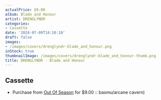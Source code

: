 ```yaml
---
actualPrice: $9.00
album: Blade and Honour
artist: DRENGLYNDR
categories:
- Cassette
date: '2024-07-09T14:10:10'
draft: false
images:
- /images/covers/drenglyndr-blade_and_honour.png
inStock: true
thumbnailImage: /images/covers/drenglyndr-blade_and_honour-thumb.png
title: DRENGLYNDR - Blade and Honour
---
```


## Cassette
* Purchase from [Out Of Season](https://www.outofseasonlabel.com/products/drenglyndr-blade-and-honour-pro-tape) for $9.00 :: basmu/arcane cavern)
